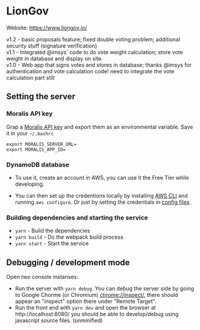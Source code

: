 # LionGov

Website: https://www.liongov.io/

v1.2 - basic proposals feature; fixed double voting problem; additional security stuff (signature verification)  
v1.1 - Integrated @imsys' code to do vote weight calculation; store vote weight in database and display on site.  
v1.0 - Web app that signs votes and stores in database; thanks @imsys for authentication and vote calculation code! need to integrate the vote calculation part still

## Setting the server

### Moralis API key

Grap a [Moralis API key](https://moralis.io/) and export them as an environmental variable. Save it in your `~/.bashrc`

```
export MORALIS_SERVER_URL=
export MORALIS_APP_ID=
```

### DynamoDB database

- To use it, create an account in AWS, you can use it the Free Tier while developing.

- You can then set up the credentions locally by installing [AWS CLI](https://docs.aws.amazon.com/cli/latest/userguide/install-cliv2.html) and running `aws configure`. Or just by setting the credentials in [config files](https://docs.aws.amazon.com/cli/latest/userguide/cli-configure-files.html).

### Building dependencies and starting the service

- `yarn` - Build the dependencies
- `yarn build` - Do the webpack build process
- `yarn start` - Start the service

## Debugging / development mode

Open two console instanses:
- Run the server with `yarn debug`. You can debug the server side by going to Google Chorme (or Chromium) [chrome://inspect/](chrome://inspect/), there should appear an "inspect" option there under "Remote Target".
- Run the front end with `yarn dev` and open the browser at http://localhost:8080/ you should be able to develop/debug using javascript source files. (unminified)
